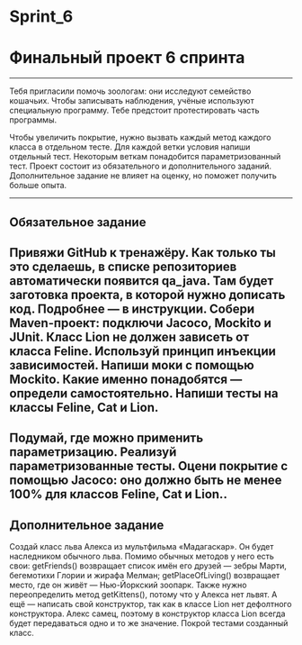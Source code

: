 # Sprint_6

# Финальный проект 6 спринта

---
Тебя пригласили помочь зоологам: они исследуют семейство кошачьих. Чтобы записывать наблюдения, учёные используют 
специальную программу. Тебе предстоит протестировать часть программы.

Чтобы увеличить покрытие, нужно вызвать каждый метод каждого класса в отдельном тесте. Для каждой ветки условия напиши
отдельный тест. Некоторым веткам понадобится параметризованный тест.
Проект состоит из обязательного и дополнительного заданий. Дополнительное задание не влияет на оценку, но поможет 
получить больше опыта.

---
Обязательное задание
---
Привяжи GitHub к тренажёру. Как только ты это сделаешь, в списке репозиториев автоматически появится qa_java. 
Там будет заготовка проекта, в которой нужно дописать код. Подробнее — в инструкции.
Собери Maven-проект: подключи Jacoco, Mockito и JUnit.
Класс Lion не должен зависеть от класса Feline. Используй принцип инъекции зависимостей.
Напиши моки с помощью Mockito. Какие именно понадобятся — определи самостоятельно.
Напиши тесты на классы Feline, Cat и Lion.
---
Подумай, где можно применить параметризацию. Реализуй параметризованные тесты.
Оцени покрытие с помощью Jacoco: оно должно быть не менее 100% для классов Feline, Cat и Lion..
---
Дополнительное задание
---
Создай класс льва Алекса из мультфильма «Мадагаскар». Он будет наследником обычного льва.
Помимо обычных методов у него есть свои:
getFriends() возвращает список имён его друзей — зебры Марти, бегемотихи Глории и жирафа Мелман;
getPlaceOfLiving() возвращает место, где он живёт — Нью-Йоркский зоопарк.
Также нужно переопределить метод getKittens(), потому что у Алекса нет львят. А ещё — написать свой конструктор, 
так как в классе Lion нет дефолтного конструктора. Алекс самец, поэтому в конструктор класса Lion всегда будет 
передаваться одно и то же значение.
Покрой тестами созданный класс.
